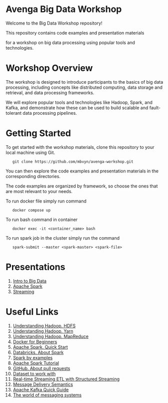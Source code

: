 # Avenga Big Data Workshop
Welcome to the Big Data Workshop repository! 

This repository contains code examples and presentation materials 

for a workshop on big data processing using popular tools and technologies.

# Workshop Overview
The workshop is designed to introduce participants to the basics of big data processing, 
including concepts like distributed computing, data storage and retrieval, and data processing frameworks. 

We will explore popular tools and technologies like Hadoop, Spark, and Kafka, 
and demonstrate how these can be used to build scalable and fault-tolerant data processing pipelines.

# Getting Started
To get started with the workshop materials, clone this repository to your local machine using Git. 
````  
   git clone https://github.com/mbvyn/avenga-workshop.git
````
You can then explore the code examples and presentation materials in the corresponding directories. 

The code examples are organized by framework, so choose the ones that are most relevant to your needs.

To run docker file simply run command
````
   docker compose up
````
To run bash command in container
````
   docker exec -it <container_name> bash
````

To run spark job in the cluster simply run the command
````
   spark-submit --master <spark-master> <spark-file>
````

# Presentations
1. [Intro to Big Data](https://docs.google.com/presentation/d/1ITg5N6QJQGHiiEUS5LuTc-Wm46Q5MjNpUBcdhZxif1w/edit?usp=sharing)
2. [Apache Spark](https://docs.google.com/presentation/d/1ecpfVd6aptUhvFK9h2iMgfMBeTCI4zWRhCYax4Qmp-4/edit?usp=sharing)
3. [Streaming](https://docs.google.com/presentation/d/1h2_SVPEhDavj4L8lF8y5XLlLYYeDTu9_OLuejtA_9Yg/edit?usp=sharing)

# Useful Links
1. [Understanding Hadoop. HDFS](https://mbvyn.medium.com/understanding-hadoop-hdfs-e45f51d2e7a9)
2. [Understanding Hadoop. Yarn](https://mbvyn.medium.com/understanding-hadoop-yarn-8d787b3ba4ff)
3. [Understanding Hadoop. MapReduce](https://mbvyn.medium.com/understanding-hadoop-mapreduce-14a881ffe606)
4. [Docker for Beginners](https://mbvyn.medium.com/docker-for-beginners-70acf4d5ec3d)
5. [Apache Spark. Quick Start](https://spark.apache.org/docs/latest/quick-start.html)
6. [Databricks. About Spark](https://www.databricks.com/spark/about)
7. [Spark by examples](https://sparkbyexamples.com/pyspark-tutorial/)
8. [Apache Spark Tutorial](https://www.udemy.com/course/sparkstarterkit/)
9. [GitHub. About pull requests](https://docs.github.com/en/pull-requests/collaborating-with-pull-requests/proposing-changes-to-your-work-with-pull-requests/about-pull-requests)
10. [Dataset to work with](https://www.kaggle.com/datasets/benhamner/sf-bay-area-bike-share)
11. [Real-time Streaming ETL with Structured Streaming](https://www.databricks.com/blog/2017/01/19/real-time-streaming-etl-structured-streaming-apache-spark-2-1.html)
12. [Message Delivery Semantics](https://www.baeldung.com/kafka-message-delivery-semantics)
13. [Apache Kafka Quick Guide](https://www.tutorialspoint.com/apache_kafka/apache_kafka_quick_guide.htm)
14. [The world of messaging systems](https://mbvyn.medium.com/the-world-of-messaging-systems-6c74b428269d)
